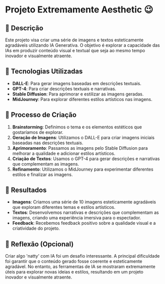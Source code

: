 # Projeto Extremamente Aesthetic 😉

## 📒 Descrição
Este projeto visa criar uma série de imagens e textos esteticamente agradáveis utilizando IA Generativa. O objetivo é explorar a capacidade das IAs em produzir conteúdo visual e textual que seja ao mesmo tempo inovador e visualmente atraente.

## 🤖 Tecnologias Utilizadas
- **DALL-E**: Para gerar imagens baseadas em descrições textuais.
- **GPT-4**: Para criar descrições textuais e narrativas.
- **Stable Diffusion**: Para aprimorar e estilizar as imagens geradas.
- **MidJourney**: Para explorar diferentes estilos artísticos nas imagens.

## 🧐 Processo de Criação
1. **Brainstorming**: Definimos o tema e os elementos estéticos que gostaríamos de explorar.
2. **Geração de Imagens**: Utilizamos o DALL-E para criar imagens iniciais baseadas nas descrições textuais.
3. **Aprimoramento**: Passamos as imagens pelo Stable Diffusion para melhorar a qualidade e adicionar estilos artísticos.
4. **Criação de Textos**: Usamos o GPT-4 para gerar descrições e narrativas que complementam as imagens.
5. **Refinamento**: Utilizamos o MidJourney para experimentar diferentes estilos e finalizar as imagens.

## 🚀 Resultados
- **Imagens**: Criamos uma série de 10 imagens esteticamente agradáveis que exploram diferentes temas e estilos artísticos.
- **Textos**: Desenvolvemos narrativas e descrições que complementam as imagens, criando uma experiência imersiva para o espectador.
- **Feedback**: Recebemos feedback positivo sobre a qualidade visual e a criatividade do projeto.

## 💭 Reflexão (Opcional)
Criar algo 'natty' com IA foi um desafio interessante. A principal dificuldade foi garantir que o conteúdo gerado fosse coerente e esteticamente agradável. No entanto, as ferramentas de IA se mostraram extremamente úteis para explorar novas ideias e estilos, resultando em um projeto inovador e visualmente atraente.
